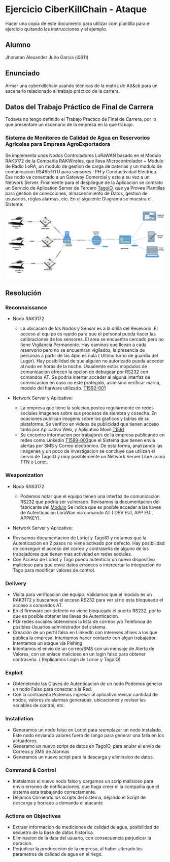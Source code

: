 # Ejercicio CiberKillChain - Ataque

Hacer una copia de este documento para utilizar com plantilla para el ejercicio quitando las instrucciones y el ejemplo.

## Alumno

Jhonatan Alexander Juño Garcia  (i0611)

## Enunciado

Armar una cyberkillchain usando técnicas de la matriz de Att&ck para un escenario relacionado al trabajo práctico de la carrera.

## Datos del Trabajo Práctico de Final de Carrera
Todavia no tengo definido el Trabajo Practico de Final de Carrera, por lo que presentare un escenario de la empresa en la que trabajo.

### Sistema de Monitoreo de Calidad de Agua en Reservorios Agricolas para Empresa AgroExportadora
Se implementa unos Nodos Controladores LoRaWAN  basado en el Modulo RAK3172 de la Compañia RAKWireles, que lleva Microcontrolador + Modulo de Radio LoRA, un modulo de gestion de carga de baterias y un modulo de comunicacion RS485 RTU para sensores : PH y Conductividad Electrica. Ese nodo va conectado a un Gateway Comercial y este a su vez a un Network Server. Finalmente para el despliegue de la Aplicacion se contrato un Servicio de Aplication Server de Tercero [TagoIO](https://tago.io/), que ya Provee Plantillas para gestion de conecciones, almacenamiento de Datos, gestion de ususarios, reglas alarmas, etc. En el siguiente Diagrama se muestra el Sistema:

![](./img/Arquitectura_de_RED.png)


## Resolución

### Reconnaissance

* Nodo RAK3172 
  - La ubicacion de los Nodos y Sensor es a la orilla del Resevorio. El acceso al equipo es rapido para que el personal pueda hacer las calibraciones de los sensores. El area se encuentra cercado pero no tiene Vigilancia Permanente. Hay caminos que llevan a cada reservorio pero no se encuentran vigilados, la presencia de personas a partir de las 4pm es nula ( Ultimo turno de guardia del Lugar). Hay posibilidad de que alguien no autorizado pueda acceder al nodo en horas de la noche. Usualemte estos mopdulos de comunicacion ofrecen la opcion de debugear por RS232 con comandos AT. Se podria intertar acceder al alguna interfaz de cominicacion en caso no este protegido, asimismo verificar marca, modelo del harware utilizado. [T1592-001](https://attack-mitre-org.translate.goog/techniques/T1592/001/)

  
* Network Server y Aplicativo:
  - La empresa que tiene la solucion,postea regularmente en redes sociales imagenes sobre sus procesos de siembra y cosecha. En ocaciones publican imagens sobre los graficos y tablas de su plataforma. Se verifico en videos de publicidad que tienen acceso tanto por Aplicativo Web, y Aplicativo Movil.[T1591](https://attack-mitre-org.translate.goog/techniques/T1591/)
  - Se encontro informacion por trabajores de la empresa publicando en redes como Linkedin [T1589-003](https://attack-mitre-org.translate.goog/techniques/T1589/003/)que el Sistema que tienen envia alertas por SMS y Correo electronico. De esta forma, analizando las imagenes y un poco de investigacion se concluye que utilizan el servio de TagoIO y muy posiblemente un Network Server Libre como TTN o Loriot.
  

### Weaponization
* Nodo RAK3172 
  - Podemos notar que el equipo tienen una interfaz de comunicacion RS232 que podria ser vulnerado. Revisamos la documentacion del fabricante del [Modulo](https://docs.rakwireless.com/Product-Categories/WisDuo/RAK3172-Module/AT-Command-Manual/) Se indica que es posible acceder a las llaves de Autenticacion LoraWan via comando AT ( DEV EUI, APP EUI, APPKEY).

* Network Server y Aplicativo:
 - Revisamos documentacion de Loriot y TagoIO y notamos que la Autenticacion en 2 pasos no viene activado por defecto. Hay posibilidad de conseguir el acceso del correo y contraseña de alguno de los trabajadores que tienen mas actividad en redes sociales.
 - Con Acceso de Loriot y Tago puedo autenticar un nuevo dispositivo malicioso para que envie datos erroneos o intercertar la integracion de Tago para modificar valores de control.
  
  
### Delivery
  - Visita para verificacion del equipo. Validamos que el modulo es un RAK3172 y buscamos el acceso RS232 para ver si no esta bloqueado el acceso a comandos AT.
  - En el firmware por defecto no viene bloqueado el puerto RS232, por lo que es posible obtener las llaves de Autenticacion.
  - POr redes sociales obtenemos la lista de correos y/o Telefonoa de posibles Usuarios administrador del sistema.
  -  Creación de un perfil falso en LinkedIn con intereses afines a los que publica la empresa, Intentamos hacer contacto con algun trabajador. Intentamos un ataque via Pishing 
  - Intentamos el envio de un correo/SMS con un mensaje de Alerta de Valores, con un enlace malicioso en un login falso para obtener contraseña. ( Replicamos Login de Lorior y TagoIO)

### Exploit
  - Obteneiendo las Claves de Autenticacion de un nodo Podemos generar un nodo Falso para conectar a la Red.
  - Con la contraseña Podemos ingresar al aplicativo revisar cantidad de nodos, valores de alarmas generadas, ubicaciones y revisar las variables de control, etc.
  
### Installation  
  - Generamos un nodo falso en Loriot para reemplazar un nodo instalado. Este nodo enviando valores fuera de rango para generar una falla en los actuadores.
  - Generamo un nuevo script de datos en TagoIO, para anular el envio de Correos y SMS de Alarmas
  - Generamos un nuevo script para la descarga y eliminaion de datos.

### Command & Control
  - Instalamos el nuevo nodo falso y cargamos un scrip malisioso para envio erroneo de notificaciones, que haga creer el la compañia que el sistema esta trabajando correctamente.
  - Dejamos Corriendo los scripts del sistema, dejando el Script de descarga y borrado a demanda el atacante
  
### Actions on Objectives
  - Extraer informacion de mediciones de calidad de agua, posibilidad de secuetro de la base de datos historica.
  - Eliminacion de la data del usuario, con consecuencia perjudicar la opracion.
  - Perjudicar la producccion de la empresa, al haber alterado los parametros de calidad de agua en el riego. 
  